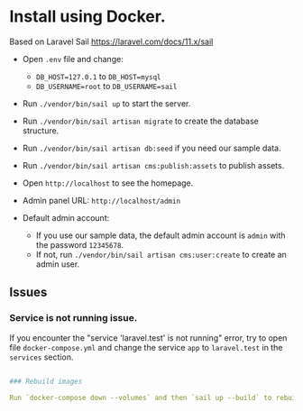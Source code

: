 # Install using Docker.

Based on Laravel Sail https://laravel.com/docs/11.x/sail

- Open `.env` file and change:
  - `DB_HOST=127.0.1` to `DB_HOST=mysql`
  - `DB_USERNAME=root` to `DB_USERNAME=sail`
  
- Run `./vendor/bin/sail up` to start the server.
- Run `./vendor/bin/sail artisan migrate` to create the database structure.
- Run `./vendor/bin/sail artisan db:seed` if you need our sample data.
- Run `./vendor/bin/sail artisan cms:publish:assets` to publish assets.
- Open `http://localhost` to see the homepage.
- Admin panel URL: `http://localhost/admin`
- Default admin account:
    - If you use our sample data, the default admin account is `admin` with the password `12345678`.
    - If not, run `./vendor/bin/sail artisan cms:user:create` to create an admin user.
  
## Issues

### Service is not running issue.

If you encounter the "service 'laravel.test' is not running" error, try to open file `docker-compose.yml` and change the service `app` to `laravel.test` in the `services` section.

```yml

### Rebuild images

Run `docker-compose down --volumes` and then `sail up --build` to rebuild the images.